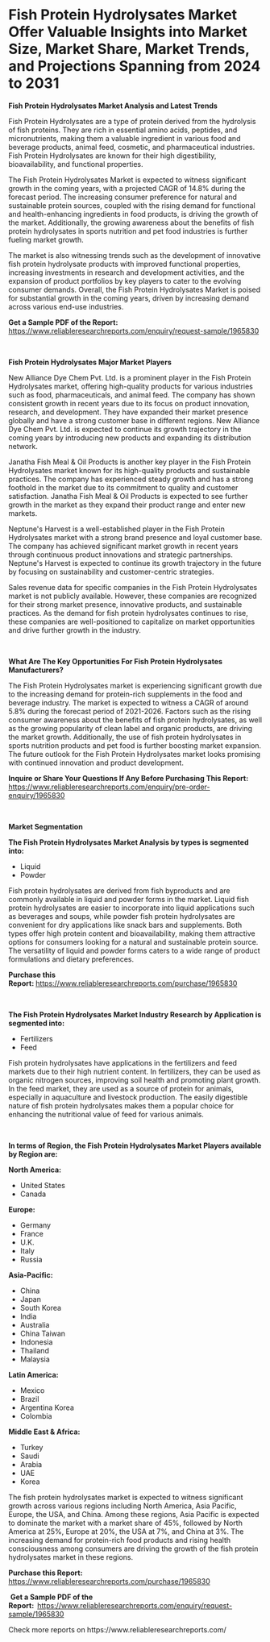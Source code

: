 <p><h1>Fish Protein Hydrolysates Market Offer Valuable Insights into Market Size, Market Share, Market Trends, and Projections Spanning from 2024 to 2031</h1></p><p><strong>Fish Protein Hydrolysates Market Analysis and Latest Trends</strong></p>
<p><p>Fish Protein Hydrolysates are a type of protein derived from the hydrolysis of fish proteins. They are rich in essential amino acids, peptides, and micronutrients, making them a valuable ingredient in various food and beverage products, animal feed, cosmetic, and pharmaceutical industries. Fish Protein Hydrolysates are known for their high digestibility, bioavailability, and functional properties.</p><p>The Fish Protein Hydrolysates Market is expected to witness significant growth in the coming years, with a projected CAGR of 14.8% during the forecast period. The increasing consumer preference for natural and sustainable protein sources, coupled with the rising demand for functional and health-enhancing ingredients in food products, is driving the growth of the market. Additionally, the growing awareness about the benefits of fish protein hydrolysates in sports nutrition and pet food industries is further fueling market growth.</p><p>The market is also witnessing trends such as the development of innovative fish protein hydrolysate products with improved functional properties, increasing investments in research and development activities, and the expansion of product portfolios by key players to cater to the evolving consumer demands. Overall, the Fish Protein Hydrolysates Market is poised for substantial growth in the coming years, driven by increasing demand across various end-use industries.</p></p>
<p><strong>Get a Sample PDF of the Report:&nbsp;</strong> <a href="https://www.reliableresearchreports.com/enquiry/request-sample/1965830">https://www.reliableresearchreports.com/enquiry/request-sample/1965830</a></p>
<p>&nbsp;</p>
<p><strong>Fish Protein Hydrolysates Major Market Players</strong></p>
<p><p>New Alliance Dye Chem Pvt. Ltd. is a prominent player in the Fish Protein Hydrolysates market, offering high-quality products for various industries such as food, pharmaceuticals, and animal feed. The company has shown consistent growth in recent years due to its focus on product innovation, research, and development. They have expanded their market presence globally and have a strong customer base in different regions. New Alliance Dye Chem Pvt. Ltd. is expected to continue its growth trajectory in the coming years by introducing new products and expanding its distribution network.</p><p>Janatha Fish Meal & Oil Products is another key player in the Fish Protein Hydrolysates market known for its high-quality products and sustainable practices. The company has experienced steady growth and has a strong foothold in the market due to its commitment to quality and customer satisfaction. Janatha Fish Meal & Oil Products is expected to see further growth in the market as they expand their product range and enter new markets.</p><p>Neptune's Harvest is a well-established player in the Fish Protein Hydrolysates market with a strong brand presence and loyal customer base. The company has achieved significant market growth in recent years through continuous product innovations and strategic partnerships. Neptune's Harvest is expected to continue its growth trajectory in the future by focusing on sustainability and customer-centric strategies.</p><p>Sales revenue data for specific companies in the Fish Protein Hydrolysates market is not publicly available. However, these companies are recognized for their strong market presence, innovative products, and sustainable practices. As the demand for fish protein hydrolysates continues to rise, these companies are well-positioned to capitalize on market opportunities and drive further growth in the industry.</p></p>
<p>&nbsp;</p>
<p><strong>What Are The Key Opportunities For Fish Protein Hydrolysates Manufacturers?</strong></p>
<p><p>The Fish Protein Hydrolysates market is experiencing significant growth due to the increasing demand for protein-rich supplements in the food and beverage industry. The market is expected to witness a CAGR of around 5.8% during the forecast period of 2021-2026. Factors such as the rising consumer awareness about the benefits of fish protein hydrolysates, as well as the growing popularity of clean label and organic products, are driving the market growth. Additionally, the use of fish protein hydrolysates in sports nutrition products and pet food is further boosting market expansion. The future outlook for the Fish Protein Hydrolysates market looks promising with continued innovation and product development.</p></p>
<p><strong>Inquire or Share Your Questions If Any Before Purchasing This Report:</strong> <a href="https://www.reliableresearchreports.com/enquiry/pre-order-enquiry/1965830">https://www.reliableresearchreports.com/enquiry/pre-order-enquiry/1965830</a></p>
<p>&nbsp;</p>
<p><strong>Market Segmentation</strong></p>
<p><strong>The Fish Protein Hydrolysates Market Analysis by types is segmented into:</strong></p>
<p><ul><li>Liquid</li><li>Powder</li></ul></p>
<p><p>Fish protein hydrolysates are derived from fish byproducts and are commonly available in liquid and powder forms in the market. Liquid fish protein hydrolysates are easier to incorporate into liquid applications such as beverages and soups, while powder fish protein hydrolysates are convenient for dry applications like snack bars and supplements. Both types offer high protein content and bioavailability, making them attractive options for consumers looking for a natural and sustainable protein source. The versatility of liquid and powder forms caters to a wide range of product formulations and dietary preferences.</p></p>
<p><strong>Purchase this Report:&nbsp;</strong><a href="https://www.reliableresearchreports.com/purchase/1965830">https://www.reliableresearchreports.com/purchase/1965830</a></p>
<p>&nbsp;</p>
<p><strong>The Fish Protein Hydrolysates Market Industry Research by Application is segmented into:</strong></p>
<p><ul><li>Fertilizers</li><li>Feed</li></ul></p>
<p><p>Fish protein hydrolysates have applications in the fertilizers and feed markets due to their high nutrient content. In fertilizers, they can be used as organic nitrogen sources, improving soil health and promoting plant growth. In the feed market, they are used as a source of protein for animals, especially in aquaculture and livestock production. The easily digestible nature of fish protein hydrolysates makes them a popular choice for enhancing the nutritional value of feed for various animals.</p></p>
<p>&nbsp;</p>
<p><strong>In terms of Region, the Fish Protein Hydrolysates Market Players available by Region are:</strong></p>
<p>
    <p> <strong> North America: </strong>
        <ul>
            <li>United States</li>
            <li>Canada</li>
        </ul>
        </p> 
    <p> <strong> Europe: </strong>
        <ul>
            <li>Germany</li>
            <li>France</li>
            <li>U.K.</li>
            <li>Italy</li>
            <li>Russia</li>
        </ul>
        </p> 
    <p> <strong> Asia-Pacific: </strong>
        <ul>
            <li>China</li>
            <li>Japan</li>
            <li>South Korea</li>
            <li>India</li>
            <li>Australia</li>
            <li>China Taiwan</li>
            <li>Indonesia</li>
            <li>Thailand</li>
            <li>Malaysia</li>
        </ul>
        </p> 
    <p> <strong> Latin America: </strong>
        <ul>
            <li>Mexico</li>
            <li>Brazil</li>
            <li>Argentina Korea</li>
            <li>Colombia</li>
        </ul>
        </p> 
    <p> <strong> Middle East & Africa: </strong>
        <ul>
            <li>Turkey</li>
            <li>Saudi</li>
            <li>Arabia</li>
            <li>UAE</li>
            <li>Korea</li>
        </ul>
    </p>
    </p>
<p><p>The fish protein hydrolysates market is expected to witness significant growth across various regions including North America, Asia Pacific, Europe, the USA, and China. Among these regions, Asia Pacific is expected to dominate the market with a market share of 45%, followed by North America at 25%, Europe at 20%, the USA at 7%, and China at 3%. The increasing demand for protein-rich food products and rising health consciousness among consumers are driving the growth of the fish protein hydrolysates market in these regions.</p></p>
<p><strong>Purchase this Report: </strong><a href="https://www.reliableresearchreports.com/purchase/1965830">https://www.reliableresearchreports.com/purchase/1965830</a></p>
<p>&nbsp;<strong>Get a Sample PDF of the Report:&nbsp;&nbsp;</strong><a href="https://www.reliableresearchreports.com/enquiry/request-sample/1965830">https://www.reliableresearchreports.com/enquiry/request-sample/1965830</a></p>
<p><strong></strong></p>
<p>Check more reports on https://www.reliableresearchreports.com/</p>